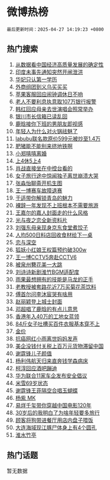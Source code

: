 # 微博热榜

`最后更新时间：2025-04-27 14:19:23 +0800`

## 热门搜索

1. [从数据看中国经济高质量发展的确定性](https://m.weibo.cn/search?containerid=100103type%3D1%26t%3D10%26q%3D%23%E4%BB%8E%E6%95%B0%E6%8D%AE%E7%9C%8B%E4%B8%AD%E5%9B%BD%E7%BB%8F%E6%B5%8E%E9%AB%98%E8%B4%A8%E9%87%8F%E5%8F%91%E5%B1%95%E7%9A%84%E7%A1%AE%E5%AE%9A%E6%80%A7%23&stream_entry_id=51&isnewpage=1&extparam=seat%3D1%26cate%3D10103%26q%3D%2523%25E4%25BB%258E%25E6%2595%25B0%25E6%258D%25AE%25E7%259C%258B%25E4%25B8%25AD%25E5%259B%25BD%25E7%25BB%258F%25E6%25B5%258E%25E9%25AB%2598%25E8%25B4%25A8%25E9%2587%258F%25E5%258F%2591%25E5%25B1%2595%25E7%259A%2584%25E7%25A1%25AE%25E5%25AE%259A%25E6%2580%25A7%2523%26dgr%3D0%26filter_type%3Drealtimehot%26pos%3D0%26c_type%3D51%26stream_entry_id%3D51%26display_time%3D1745734762%26pre_seqid%3D17457347623300286992717)
1. [印度未事先通知突然开闸泄洪](https://m.weibo.cn/search?containerid=100103type%3D1%26t%3D10%26q%3D%23%E5%8D%B0%E5%BA%A6%E6%9C%AA%E4%BA%8B%E5%85%88%E9%80%9A%E7%9F%A5%E7%AA%81%E7%84%B6%E5%BC%80%E9%97%B8%E6%B3%84%E6%B4%AA%23&stream_entry_id=31&isnewpage=1&extparam=seat%3D1%26flag%3D1%26band_rank%3D1%26filter_type%3Drealtimehot%26pos%3D0%26c_type%3D31%26cate%3D5001%26q%3D%2523%25E5%258D%25B0%25E5%25BA%25A6%25E6%259C%25AA%25E4%25BA%258B%25E5%2585%2588%25E9%2580%259A%25E7%259F%25A5%25E7%25AA%2581%25E7%2584%25B6%25E5%25BC%2580%25E9%2597%25B8%25E6%25B3%2584%25E6%25B4%25AA%2523%26dgr%3D0%26stream_entry_id%3D31%26realpos%3D1%26lcate%3D5001%26display_time%3D1745734762%26pre_seqid%3D17457347623300286992717)
1. [华妃只认第一学历](https://m.weibo.cn/search?containerid=100103type%3D1%26t%3D10%26q%3D%E5%8D%8E%E5%A6%83%E5%8F%AA%E8%AE%A4%E7%AC%AC%E4%B8%80%E5%AD%A6%E5%8E%86&stream_entry_id=31&isnewpage=1&extparam=seat%3D1%26flag%3D2%26band_rank%3D2%26filter_type%3Drealtimehot%26pos%3D1%26c_type%3D31%26cate%3D5001%26q%3D%25E5%258D%258E%25E5%25A6%2583%25E5%258F%25AA%25E8%25AE%25A4%25E7%25AC%25AC%25E4%25B8%2580%25E5%25AD%25A6%25E5%258E%2586%26dgr%3D0%26stream_entry_id%3D31%26realpos%3D2%26lcate%3D5001%26display_time%3D1745734762%26pre_seqid%3D17457347623300286992717)
1. [外商组团到义乌买买买](https://m.weibo.cn/search?containerid=100103type%3D1%26t%3D10%26q%3D%23%E5%A4%96%E5%95%86%E7%BB%84%E5%9B%A2%E5%88%B0%E4%B9%89%E4%B9%8C%E4%B9%B0%E4%B9%B0%E4%B9%B0%23&stream_entry_id=31&isnewpage=1&extparam=seat%3D1%26flag%3D0%26band_rank%3D3%26filter_type%3Drealtimehot%26pos%3D2%26c_type%3D31%26cate%3D5001%26q%3D%2523%25E5%25A4%2596%25E5%2595%2586%25E7%25BB%2584%25E5%259B%25A2%25E5%2588%25B0%25E4%25B9%2589%25E4%25B9%258C%25E4%25B9%25B0%25E4%25B9%25B0%25E4%25B9%25B0%2523%26dgr%3D0%26stream_entry_id%3D31%26realpos%3D3%26lcate%3D5001%26display_time%3D1745734762%26pre_seqid%3D17457347623300286992717)
1. [苹果客服回应闹钟调休日不响](https://m.weibo.cn/search?containerid=100103type%3D1%26t%3D10%26q%3D%23%E8%8B%B9%E6%9E%9C%E5%AE%A2%E6%9C%8D%E5%9B%9E%E5%BA%94%E9%97%B9%E9%92%9F%E8%B0%83%E4%BC%91%E6%97%A5%E4%B8%8D%E5%93%8D%23&stream_entry_id=31&isnewpage=1&extparam=seat%3D1%26flag%3D1%26band_rank%3D4%26filter_type%3Drealtimehot%26pos%3D3%26c_type%3D31%26cate%3D5001%26q%3D%2523%25E8%258B%25B9%25E6%259E%259C%25E5%25AE%25A2%25E6%259C%258D%25E5%259B%259E%25E5%25BA%2594%25E9%2597%25B9%25E9%2592%259F%25E8%25B0%2583%25E4%25BC%2591%25E6%2597%25A5%25E4%25B8%258D%25E5%2593%258D%2523%26dgr%3D0%26stream_entry_id%3D31%26realpos%3D4%26lcate%3D5001%26display_time%3D1745734762%26pre_seqid%3D17457347623300286992717)
1. [老人不要利息执意取107万银行报警](https://m.weibo.cn/search?containerid=100103type%3D1%26t%3D10%26q%3D%23%E8%80%81%E4%BA%BA%E4%B8%8D%E8%A6%81%E5%88%A9%E6%81%AF%E6%89%A7%E6%84%8F%E5%8F%96107%E4%B8%87%E9%93%B6%E8%A1%8C%E6%8A%A5%E8%AD%A6%23&stream_entry_id=31&isnewpage=1&extparam=seat%3D1%26flag%3D0%26band_rank%3D5%26filter_type%3Drealtimehot%26pos%3D4%26c_type%3D31%26cate%3D5001%26q%3D%2523%25E8%2580%2581%25E4%25BA%25BA%25E4%25B8%258D%25E8%25A6%2581%25E5%2588%25A9%25E6%2581%25AF%25E6%2589%25A7%25E6%2584%258F%25E5%258F%2596107%25E4%25B8%2587%25E9%2593%25B6%25E8%25A1%258C%25E6%258A%25A5%25E8%25AD%25A6%2523%26dgr%3D0%26stream_entry_id%3D31%26realpos%3D5%26lcate%3D5001%26display_time%3D1745734762%26pre_seqid%3D17457347623300286992717)
1. [韩红回应母亲去世演唱会照常举办](https://m.weibo.cn/search?containerid=100103type%3D1%26t%3D10%26q%3D%23%E9%9F%A9%E7%BA%A2%E5%9B%9E%E5%BA%94%E6%AF%8D%E4%BA%B2%E5%8E%BB%E4%B8%96%E6%BC%94%E5%94%B1%E4%BC%9A%E7%85%A7%E5%B8%B8%E4%B8%BE%E5%8A%9E%23&stream_entry_id=31&isnewpage=1&extparam=seat%3D1%26flag%3D2%26band_rank%3D6%26filter_type%3Drealtimehot%26pos%3D5%26c_type%3D31%26cate%3D5001%26q%3D%2523%25E9%259F%25A9%25E7%25BA%25A2%25E5%259B%259E%25E5%25BA%2594%25E6%25AF%258D%25E4%25BA%25B2%25E5%258E%25BB%25E4%25B8%2596%25E6%25BC%2594%25E5%2594%25B1%25E4%25BC%259A%25E7%2585%25A7%25E5%25B8%25B8%25E4%25B8%25BE%25E5%258A%259E%2523%26dgr%3D0%26stream_entry_id%3D31%26realpos%3D6%26lcate%3D5001%26display_time%3D1745734762%26pre_seqid%3D17457347623300286992717)
1. [银川市长信箱已读乱回](https://m.weibo.cn/search?containerid=100103type%3D1%26t%3D10%26q%3D%23%E9%93%B6%E5%B7%9D%E5%B8%82%E9%95%BF%E4%BF%A1%E7%AE%B1%E5%B7%B2%E8%AF%BB%E4%B9%B1%E5%9B%9E%23&stream_entry_id=31&isnewpage=1&extparam=seat%3D1%26flag%3D0%26band_rank%3D7%26filter_type%3Drealtimehot%26pos%3D6%26c_type%3D31%26cate%3D5001%26q%3D%2523%25E9%2593%25B6%25E5%25B7%259D%25E5%25B8%2582%25E9%2595%25BF%25E4%25BF%25A1%25E7%25AE%25B1%25E5%25B7%25B2%25E8%25AF%25BB%25E4%25B9%25B1%25E5%259B%259E%2523%26dgr%3D0%26stream_entry_id%3D31%26realpos%3D7%26lcate%3D5001%26display_time%3D1745734762%26pre_seqid%3D17457347623300286992717)
1. [鹿晗接你下班的男朋友即视感](https://m.weibo.cn/search?containerid=100103type%3D1%26t%3D10%26q%3D%23%E9%B9%BF%E6%99%97%E6%8E%A5%E4%BD%A0%E4%B8%8B%E7%8F%AD%E7%9A%84%E7%94%B7%E6%9C%8B%E5%8F%8B%E5%8D%B3%E8%A7%86%E6%84%9F%23&stream_entry_id=31&isnewpage=1&extparam=seat%3D1%26flag%3D2%26band_rank%3D8%26filter_type%3Drealtimehot%26pos%3D7%26c_type%3D31%26cate%3D5001%26q%3D%2523%25E9%25B9%25BF%25E6%2599%2597%25E6%258E%25A5%25E4%25BD%25A0%25E4%25B8%258B%25E7%258F%25AD%25E7%259A%2584%25E7%2594%25B7%25E6%259C%258B%25E5%258F%258B%25E5%258D%25B3%25E8%25A7%2586%25E6%2584%259F%2523%26dgr%3D0%26stream_entry_id%3D31%26realpos%3D8%26lcate%3D5001%26display_time%3D1745734762%26pre_seqid%3D17457347623300286992717)
1. [年轻人为什么对火锅祛魅了](https://m.weibo.cn/search?containerid=100103type%3D1%26t%3D10%26q%3D%23%E5%B9%B4%E8%BD%BB%E4%BA%BA%E4%B8%BA%E4%BB%80%E4%B9%88%E5%AF%B9%E7%81%AB%E9%94%85%E7%A5%9B%E9%AD%85%E4%BA%86%23&stream_entry_id=31&isnewpage=1&extparam=seat%3D1%26flag%3D1%26band_rank%3D9%26filter_type%3Drealtimehot%26pos%3D8%26c_type%3D31%26cate%3D5001%26q%3D%2523%25E5%25B9%25B4%25E8%25BD%25BB%25E4%25BA%25BA%25E4%25B8%25BA%25E4%25BB%2580%25E4%25B9%2588%25E5%25AF%25B9%25E7%2581%25AB%25E9%2594%2585%25E7%25A5%259B%25E9%25AD%2585%25E4%25BA%2586%2523%26dgr%3D0%26stream_entry_id%3D31%26realpos%3D9%26lcate%3D5001%26display_time%3D1745734762%26pre_seqid%3D17457347623300286992717)
1. [labubu联名款原价599元被炒至1.4万](https://m.weibo.cn/search?containerid=100103type%3D1%26t%3D10%26q%3D%23labubu%E8%81%94%E5%90%8D%E6%AC%BE%E5%8E%9F%E4%BB%B7599%E5%85%83%E8%A2%AB%E7%82%92%E8%87%B31.4%E4%B8%87%23&stream_entry_id=31&isnewpage=1&extparam=seat%3D1%26flag%3D1%26band_rank%3D10%26filter_type%3Drealtimehot%26pos%3D9%26c_type%3D31%26cate%3D5001%26q%3D%2523labubu%25E8%2581%2594%25E5%2590%258D%25E6%25AC%25BE%25E5%258E%259F%25E4%25BB%25B7599%25E5%2585%2583%25E8%25A2%25AB%25E7%2582%2592%25E8%2587%25B31.4%25E4%25B8%2587%2523%26dgr%3D0%26stream_entry_id%3D31%26realpos%3D10%26lcate%3D5001%26display_time%3D1745734762%26pre_seqid%3D17457347623300286992717)
1. [肥猪能不能别来挤地铁啊](https://m.weibo.cn/search?containerid=100103type%3D1%26t%3D10%26q%3D%E8%82%A5%E7%8C%AA%E8%83%BD%E4%B8%8D%E8%83%BD%E5%88%AB%E6%9D%A5%E6%8C%A4%E5%9C%B0%E9%93%81%E5%95%8A&stream_entry_id=31&isnewpage=1&extparam=seat%3D1%26flag%3D2%26band_rank%3D11%26filter_type%3Drealtimehot%26pos%3D10%26c_type%3D31%26cate%3D5001%26q%3D%25E8%2582%25A5%25E7%258C%25AA%25E8%2583%25BD%25E4%25B8%258D%25E8%2583%25BD%25E5%2588%25AB%25E6%259D%25A5%25E6%258C%25A4%25E5%259C%25B0%25E9%2593%2581%25E5%2595%258A%26dgr%3D0%26stream_entry_id%3D31%26realpos%3D11%26lcate%3D5001%26display_time%3D1745734762%26pre_seqid%3D17457347623300286992717)
1. [小郑嘻嘻离婚](https://m.weibo.cn/search?containerid=100103type%3D1%26t%3D10%26q%3D%23%E5%B0%8F%E9%83%91%E5%98%BB%E5%98%BB%E7%A6%BB%E5%A9%9A%23&stream_entry_id=31&isnewpage=1&extparam=seat%3D1%26flag%3D2%26band_rank%3D12%26filter_type%3Drealtimehot%26pos%3D11%26c_type%3D31%26cate%3D5001%26q%3D%2523%25E5%25B0%258F%25E9%2583%2591%25E5%2598%25BB%25E5%2598%25BB%25E7%25A6%25BB%25E5%25A9%259A%2523%26dgr%3D0%26stream_entry_id%3D31%26realpos%3D12%26lcate%3D5001%26display_time%3D1745734762%26pre_seqid%3D17457347623300286992717)
1. [上4休5上4](https://m.weibo.cn/search?containerid=100103type%3D1%26t%3D10%26q%3D%23%E4%B8%8A4%E4%BC%915%E4%B8%8A4%23&stream_entry_id=31&isnewpage=1&extparam=seat%3D1%26flag%3D2%26band_rank%3D13%26filter_type%3Drealtimehot%26pos%3D12%26c_type%3D31%26cate%3D5001%26q%3D%2523%25E4%25B8%258A4%25E4%25BC%25915%25E4%25B8%258A4%2523%26dgr%3D0%26stream_entry_id%3D31%26realpos%3D13%26lcate%3D5001%26display_time%3D1745734762%26pre_seqid%3D17457347623300286992717)
1. [肖战直接坐在中控台看的](https://m.weibo.cn/search?containerid=100103type%3D1%26t%3D10%26q%3D%23%E8%82%96%E6%88%98%E7%9B%B4%E6%8E%A5%E5%9D%90%E5%9C%A8%E4%B8%AD%E6%8E%A7%E5%8F%B0%E7%9C%8B%E7%9A%84%23&stream_entry_id=31&isnewpage=1&extparam=seat%3D1%26flag%3D0%26band_rank%3D14%26filter_type%3Drealtimehot%26pos%3D13%26c_type%3D31%26cate%3D5001%26q%3D%2523%25E8%2582%2596%25E6%2588%2598%25E7%259B%25B4%25E6%258E%25A5%25E5%259D%2590%25E5%259C%25A8%25E4%25B8%25AD%25E6%258E%25A7%25E5%258F%25B0%25E7%259C%258B%25E7%259A%2584%2523%26dgr%3D0%26stream_entry_id%3D31%26realpos%3D14%26lcate%3D5001%26display_time%3D1745734762%26pre_seqid%3D17457347623300286992717)
1. [女子旅行途中惊闻独子离世崩溃大哭](https://m.weibo.cn/search?containerid=100103type%3D1%26t%3D10%26q%3D%23%E5%A5%B3%E5%AD%90%E6%97%85%E8%A1%8C%E9%80%94%E4%B8%AD%E6%83%8A%E9%97%BB%E7%8B%AC%E5%AD%90%E7%A6%BB%E4%B8%96%E5%B4%A9%E6%BA%83%E5%A4%A7%E5%93%AD%23&stream_entry_id=31&isnewpage=1&extparam=seat%3D1%26flag%3D0%26band_rank%3D15%26filter_type%3Drealtimehot%26pos%3D14%26c_type%3D31%26cate%3D5001%26q%3D%2523%25E5%25A5%25B3%25E5%25AD%2590%25E6%2597%2585%25E8%25A1%258C%25E9%2580%2594%25E4%25B8%25AD%25E6%2583%258A%25E9%2597%25BB%25E7%258B%25AC%25E5%25AD%2590%25E7%25A6%25BB%25E4%25B8%2596%25E5%25B4%25A9%25E6%25BA%2583%25E5%25A4%25A7%25E5%2593%25AD%2523%26dgr%3D0%26stream_entry_id%3D31%26realpos%3D15%26lcate%3D5001%26display_time%3D1745734762%26pre_seqid%3D17457347623300286992717)
1. [张淼怡聊斋开机生图](https://m.weibo.cn/search?containerid=100103type%3D1%26t%3D10%26q%3D%23%E5%BC%A0%E6%B7%BC%E6%80%A1%E8%81%8A%E6%96%8B%E5%BC%80%E6%9C%BA%E7%94%9F%E5%9B%BE%23&stream_entry_id=31&isnewpage=1&extparam=seat%3D1%26flag%3D1%26band_rank%3D16%26filter_type%3Drealtimehot%26pos%3D15%26c_type%3D31%26cate%3D5001%26q%3D%2523%25E5%25BC%25A0%25E6%25B7%25BC%25E6%2580%25A1%25E8%2581%258A%25E6%2596%258B%25E5%25BC%2580%25E6%259C%25BA%25E7%2594%259F%25E5%259B%25BE%2523%26dgr%3D0%26stream_entry_id%3D31%26realpos%3D16%26lcate%3D5001%26display_time%3D1745734762%26pre_seqid%3D17457347623300286992717)
1. [王一博赛车故障退赛](https://m.weibo.cn/search?containerid=100103type%3D1%26t%3D10%26q%3D%23%E7%8E%8B%E4%B8%80%E5%8D%9A%E8%B5%9B%E8%BD%A6%E6%95%85%E9%9A%9C%E9%80%80%E8%B5%9B%23&stream_entry_id=31&isnewpage=1&extparam=seat%3D1%26flag%3D0%26band_rank%3D17%26filter_type%3Drealtimehot%26pos%3D16%26c_type%3D31%26cate%3D5001%26q%3D%2523%25E7%258E%258B%25E4%25B8%2580%25E5%258D%259A%25E8%25B5%259B%25E8%25BD%25A6%25E6%2595%2585%25E9%259A%259C%25E9%2580%2580%25E8%25B5%259B%2523%26dgr%3D0%26stream_entry_id%3D31%26realpos%3D17%26lcate%3D5001%26display_time%3D1745734762%26pre_seqid%3D17457347623300286992717)
1. [于适带你解锁青岛的魅力](https://m.weibo.cn/search?containerid=100103type%3D1%26t%3D10%26q%3D%23%E4%BA%8E%E9%80%82%E5%B8%A6%E4%BD%A0%E8%A7%A3%E9%94%81%E9%9D%92%E5%B2%9B%E7%9A%84%E9%AD%85%E5%8A%9B%23&stream_entry_id=31&isnewpage=1&extparam=seat%3D1%26flag%3D1%26band_rank%3D18%26filter_type%3Drealtimehot%26pos%3D17%26c_type%3D31%26cate%3D5001%26q%3D%2523%25E4%25BA%258E%25E9%2580%2582%25E5%25B8%25A6%25E4%25BD%25A0%25E8%25A7%25A3%25E9%2594%2581%25E9%259D%2592%25E5%25B2%259B%25E7%259A%2584%25E9%25AD%2585%25E5%258A%259B%2523%26dgr%3D0%26stream_entry_id%3D31%26realpos%3D18%26lcate%3D5001%26display_time%3D1745734762%26pre_seqid%3D17457347623300286992717)
1. [裸辞一年发现不上班根本不需要旅游](https://m.weibo.cn/search?containerid=100103type%3D1%26t%3D10%26q%3D%23%E8%A3%B8%E8%BE%9E%E4%B8%80%E5%B9%B4%E5%8F%91%E7%8E%B0%E4%B8%8D%E4%B8%8A%E7%8F%AD%E6%A0%B9%E6%9C%AC%E4%B8%8D%E9%9C%80%E8%A6%81%E6%97%85%E6%B8%B8%23&stream_entry_id=31&isnewpage=1&extparam=seat%3D1%26flag%3D2%26band_rank%3D19%26filter_type%3Drealtimehot%26pos%3D18%26c_type%3D31%26cate%3D5001%26q%3D%2523%25E8%25A3%25B8%25E8%25BE%259E%25E4%25B8%2580%25E5%25B9%25B4%25E5%258F%2591%25E7%258E%25B0%25E4%25B8%258D%25E4%25B8%258A%25E7%258F%25AD%25E6%25A0%25B9%25E6%259C%25AC%25E4%25B8%258D%25E9%259C%2580%25E8%25A6%2581%25E6%2597%2585%25E6%25B8%25B8%2523%26dgr%3D0%26stream_entry_id%3D31%26realpos%3D19%26lcate%3D5001%26display_time%3D1745734762%26pre_seqid%3D17457347623300286992717)
1. [王嘉尔的嘉人封面走的什么风格](https://m.weibo.cn/search?containerid=100103type%3D1%26t%3D10%26q%3D%E7%8E%8B%E5%98%89%E5%B0%94%E7%9A%84%E5%98%89%E4%BA%BA%E5%B0%81%E9%9D%A2%E8%B5%B0%E7%9A%84%E4%BB%80%E4%B9%88%E9%A3%8E%E6%A0%BC&stream_entry_id=31&isnewpage=1&extparam=seat%3D1%26flag%3D1%26band_rank%3D20%26filter_type%3Drealtimehot%26pos%3D19%26c_type%3D31%26cate%3D5001%26q%3D%25E7%258E%258B%25E5%2598%2589%25E5%25B0%2594%25E7%259A%2584%25E5%2598%2589%25E4%25BA%25BA%25E5%25B0%2581%25E9%259D%25A2%25E8%25B5%25B0%25E7%259A%2584%25E4%25BB%2580%25E4%25B9%2588%25E9%25A3%258E%25E6%25A0%25BC%26dgr%3D0%26stream_entry_id%3D31%26lcate%3D5001%26realpos%3D20%26is_ai_ask%3D1%26display_time%3D1745734762%26pre_seqid%3D17457347623300286992717)
1. [光与夜之恋全新资料片](https://m.weibo.cn/search?containerid=100103type%3D1%26t%3D10%26q%3D%23%E5%85%89%E4%B8%8E%E5%A4%9C%E4%B9%8B%E6%81%8B%E5%85%A8%E6%96%B0%E8%B5%84%E6%96%99%E7%89%87%23&stream_entry_id=31&isnewpage=1&extparam=seat%3D1%26flag%3D1%26band_rank%3D21%26filter_type%3Drealtimehot%26pos%3D20%26c_type%3D31%26cate%3D5001%26q%3D%2523%25E5%2585%2589%25E4%25B8%258E%25E5%25A4%259C%25E4%25B9%258B%25E6%2581%258B%25E5%2585%25A8%25E6%2596%25B0%25E8%25B5%2584%25E6%2596%2599%25E7%2589%2587%2523%26dgr%3D0%26stream_entry_id%3D31%26realpos%3D21%26lcate%3D5001%26display_time%3D1745734762%26pre_seqid%3D17457347623300286992717)
1. [刘强东母亲现身京东食堂煮饺子](https://m.weibo.cn/search?containerid=100103type%3D1%26t%3D10%26q%3D%23%E5%88%98%E5%BC%BA%E4%B8%9C%E6%AF%8D%E4%BA%B2%E7%8E%B0%E8%BA%AB%E4%BA%AC%E4%B8%9C%E9%A3%9F%E5%A0%82%E7%85%AE%E9%A5%BA%E5%AD%90%23&stream_entry_id=31&isnewpage=1&extparam=seat%3D1%26flag%3D1%26band_rank%3D22%26filter_type%3Drealtimehot%26pos%3D21%26c_type%3D31%26cate%3D5001%26q%3D%2523%25E5%2588%2598%25E5%25BC%25BA%25E4%25B8%259C%25E6%25AF%258D%25E4%25BA%25B2%25E7%258E%25B0%25E8%25BA%25AB%25E4%25BA%25AC%25E4%25B8%259C%25E9%25A3%259F%25E5%25A0%2582%25E7%2585%25AE%25E9%25A5%25BA%25E5%25AD%2590%2523%26dgr%3D0%26stream_entry_id%3D31%26realpos%3D22%26lcate%3D5001%26display_time%3D1745734762%26pre_seqid%3D17457347623300286992717)
1. [人均500日料店回收食材给下一桌](https://m.weibo.cn/search?containerid=100103type%3D1%26t%3D10%26q%3D%23%E4%BA%BA%E5%9D%87500%E6%97%A5%E6%96%99%E5%BA%97%E5%9B%9E%E6%94%B6%E9%A3%9F%E6%9D%90%E7%BB%99%E4%B8%8B%E4%B8%80%E6%A1%8C%23&stream_entry_id=31&isnewpage=1&extparam=seat%3D1%26flag%3D0%26band_rank%3D23%26filter_type%3Drealtimehot%26pos%3D22%26c_type%3D31%26cate%3D5001%26q%3D%2523%25E4%25BA%25BA%25E5%259D%2587500%25E6%2597%25A5%25E6%2596%2599%25E5%25BA%2597%25E5%259B%259E%25E6%2594%25B6%25E9%25A3%259F%25E6%259D%2590%25E7%25BB%2599%25E4%25B8%258B%25E4%25B8%2580%25E6%25A1%258C%2523%26dgr%3D0%26stream_entry_id%3D31%26realpos%3D23%26lcate%3D5001%26display_time%3D1745734762%26pre_seqid%3D17457347623300286992717)
1. [恋与深空](https://m.weibo.cn/search?containerid=100103type%3D1%26t%3D10%26q%3D%23%E6%81%8B%E4%B8%8E%E6%B7%B1%E7%A9%BA%23&stream_entry_id=31&isnewpage=1&extparam=seat%3D1%26flag%3D0%26band_rank%3D24%26filter_type%3Drealtimehot%26pos%3D23%26c_type%3D31%26cate%3D5001%26q%3D%2523%25E6%2581%258B%25E4%25B8%258E%25E6%25B7%25B1%25E7%25A9%25BA%2523%26dgr%3D0%26stream_entry_id%3D31%26realpos%3D24%26lcate%3D5001%26display_time%3D1745734762%26pre_seqid%3D17457347623300286992717)
1. [狐妖小红娘王权篇预约破300w](https://m.weibo.cn/search?containerid=100103type%3D1%26t%3D10%26q%3D%23%E7%8B%90%E5%A6%96%E5%B0%8F%E7%BA%A2%E5%A8%98%E7%8E%8B%E6%9D%83%E7%AF%87%E9%A2%84%E7%BA%A6%E7%A0%B4300w%23&stream_entry_id=31&isnewpage=1&extparam=seat%3D1%26flag%3D1%26band_rank%3D25%26filter_type%3Drealtimehot%26pos%3D24%26c_type%3D31%26cate%3D5001%26q%3D%2523%25E7%258B%2590%25E5%25A6%2596%25E5%25B0%258F%25E7%25BA%25A2%25E5%25A8%2598%25E7%258E%258B%25E6%259D%2583%25E7%25AF%2587%25E9%25A2%2584%25E7%25BA%25A6%25E7%25A0%25B4300w%2523%26dgr%3D0%26stream_entry_id%3D31%26realpos%3D25%26lcate%3D5001%26display_time%3D1745734762%26pre_seqid%3D17457347623300286992717)
1. [王一博CCTV5奔赴CCTV6](https://m.weibo.cn/search?containerid=100103type%3D1%26t%3D10%26q%3D%23%E7%8E%8B%E4%B8%80%E5%8D%9ACCTV5%E5%A5%94%E8%B5%B4CCTV6%23&stream_entry_id=31&isnewpage=1&extparam=seat%3D1%26flag%3D1%26band_rank%3D26%26filter_type%3Drealtimehot%26pos%3D25%26c_type%3D31%26cate%3D5001%26q%3D%2523%25E7%258E%258B%25E4%25B8%2580%25E5%258D%259ACCTV5%25E5%25A5%2594%25E8%25B5%25B4CCTV6%2523%26dgr%3D0%26stream_entry_id%3D31%26realpos%3D26%26lcate%3D5001%26display_time%3D1745734762%26pre_seqid%3D17457347623300286992717)
1. [被泉州簪花美一大跳](https://m.weibo.cn/search?containerid=100103type%3D1%26t%3D10%26q%3D%23%E8%A2%AB%E6%B3%89%E5%B7%9E%E7%B0%AA%E8%8A%B1%E7%BE%8E%E4%B8%80%E5%A4%A7%E8%B7%B3%23&stream_entry_id=31&isnewpage=1&extparam=seat%3D1%26flag%3D0%26band_rank%3D27%26filter_type%3Drealtimehot%26pos%3D26%26c_type%3D31%26cate%3D5001%26q%3D%2523%25E8%25A2%25AB%25E6%25B3%2589%25E5%25B7%259E%25E7%25B0%25AA%25E8%258A%25B1%25E7%25BE%258E%25E4%25B8%2580%25E5%25A4%25A7%25E8%25B7%25B3%2523%26dgr%3D0%26stream_entry_id%3D31%26realpos%3D27%26lcate%3D5001%26display_time%3D1745734762%26pre_seqid%3D17457347623300286992717)
1. [刘诗诗新剧淮竹BGM适配度](https://m.weibo.cn/search?containerid=100103type%3D1%26t%3D10%26q%3D%E5%88%98%E8%AF%97%E8%AF%97%E6%96%B0%E5%89%A7%E6%B7%AE%E7%AB%B9BGM%E9%80%82%E9%85%8D%E5%BA%A6&stream_entry_id=31&isnewpage=1&extparam=seat%3D1%26flag%3D1%26band_rank%3D28%26filter_type%3Drealtimehot%26pos%3D27%26c_type%3D31%26cate%3D5001%26q%3D%25E5%2588%2598%25E8%25AF%2597%25E8%25AF%2597%25E6%2596%25B0%25E5%2589%25A7%25E6%25B7%25AE%25E7%25AB%25B9BGM%25E9%2580%2582%25E9%2585%258D%25E5%25BA%25A6%26dgr%3D0%26stream_entry_id%3D31%26realpos%3D28%26lcate%3D5001%26display_time%3D1745734762%26pre_seqid%3D17457347623300286992717)
1. [雨果最想拥有的技能是马龙的正手](https://m.weibo.cn/search?containerid=100103type%3D1%26t%3D10%26q%3D%23%E9%9B%A8%E6%9E%9C%E6%9C%80%E6%83%B3%E6%8B%A5%E6%9C%89%E7%9A%84%E6%8A%80%E8%83%BD%E6%98%AF%E9%A9%AC%E9%BE%99%E7%9A%84%E6%AD%A3%E6%89%8B%23&stream_entry_id=31&isnewpage=1&extparam=seat%3D1%26flag%3D1%26band_rank%3D29%26filter_type%3Drealtimehot%26pos%3D28%26c_type%3D31%26cate%3D5001%26q%3D%2523%25E9%259B%25A8%25E6%259E%259C%25E6%259C%2580%25E6%2583%25B3%25E6%258B%25A5%25E6%259C%2589%25E7%259A%2584%25E6%258A%2580%25E8%2583%25BD%25E6%2598%25AF%25E9%25A9%25AC%25E9%25BE%2599%25E7%259A%2584%25E6%25AD%25A3%25E6%2589%258B%2523%26dgr%3D0%26stream_entry_id%3D31%26realpos%3D29%26lcate%3D5001%26display_time%3D1745734762%26pre_seqid%3D17457347623300286992717)
1. [老教授被套路花近7万买菊花茶饮料](https://m.weibo.cn/search?containerid=100103type%3D1%26t%3D10%26q%3D%23%E8%80%81%E6%95%99%E6%8E%88%E8%A2%AB%E5%A5%97%E8%B7%AF%E8%8A%B1%E8%BF%917%E4%B8%87%E4%B9%B0%E8%8F%8A%E8%8A%B1%E8%8C%B6%E9%A5%AE%E6%96%99%23&stream_entry_id=31&isnewpage=1&extparam=seat%3D1%26flag%3D1%26band_rank%3D30%26filter_type%3Drealtimehot%26pos%3D29%26c_type%3D31%26cate%3D5001%26q%3D%2523%25E8%2580%2581%25E6%2595%2599%25E6%258E%2588%25E8%25A2%25AB%25E5%25A5%2597%25E8%25B7%25AF%25E8%258A%25B1%25E8%25BF%25917%25E4%25B8%2587%25E4%25B9%25B0%25E8%258F%258A%25E8%258A%25B1%25E8%258C%25B6%25E9%25A5%25AE%25E6%2596%2599%2523%26dgr%3D0%26stream_entry_id%3D31%26realpos%3D30%26lcate%3D5001%26display_time%3D1745734762%26pre_seqid%3D17457347623300286992717)
1. [傅首尔问李沐宸哭有啥用](https://m.weibo.cn/search?containerid=100103type%3D1%26t%3D10%26q%3D%E5%82%85%E9%A6%96%E5%B0%94%E9%97%AE%E6%9D%8E%E6%B2%90%E5%AE%B8%E5%93%AD%E6%9C%89%E5%95%A5%E7%94%A8&stream_entry_id=31&isnewpage=1&extparam=seat%3D1%26flag%3D0%26band_rank%3D31%26filter_type%3Drealtimehot%26pos%3D30%26c_type%3D31%26cate%3D5001%26q%3D%25E5%2582%2585%25E9%25A6%2596%25E5%25B0%2594%25E9%2597%25AE%25E6%259D%258E%25E6%25B2%2590%25E5%25AE%25B8%25E5%2593%25AD%25E6%259C%2589%25E5%2595%25A5%25E7%2594%25A8%26dgr%3D0%26stream_entry_id%3D31%26realpos%3D31%26lcate%3D5001%26display_time%3D1745734762%26pre_seqid%3D17457347623300286992717)
1. [赵丽颖登上城士封面](https://m.weibo.cn/search?containerid=100103type%3D1%26t%3D10%26q%3D%23%E8%B5%B5%E4%B8%BD%E9%A2%96%E7%99%BB%E4%B8%8A%E5%9F%8E%E5%A3%AB%E5%B0%81%E9%9D%A2%23&stream_entry_id=31&isnewpage=1&extparam=seat%3D1%26flag%3D0%26band_rank%3D32%26filter_type%3Drealtimehot%26pos%3D31%26c_type%3D31%26cate%3D5001%26q%3D%2523%25E8%25B5%25B5%25E4%25B8%25BD%25E9%25A2%2596%25E7%2599%25BB%25E4%25B8%258A%25E5%259F%258E%25E5%25A3%25AB%25E5%25B0%2581%25E9%259D%25A2%2523%26dgr%3D0%26stream_entry_id%3D31%26realpos%3D32%26lcate%3D5001%26display_time%3D1745734762%26pre_seqid%3D17457347623300286992717)
1. [邓超唱了鹿晗的有点儿意思](https://m.weibo.cn/search?containerid=100103type%3D1%26t%3D10%26q%3D%23%E9%82%93%E8%B6%85%E5%94%B1%E4%BA%86%E9%B9%BF%E6%99%97%E7%9A%84%E6%9C%89%E7%82%B9%E5%84%BF%E6%84%8F%E6%80%9D%23&stream_entry_id=31&isnewpage=1&extparam=seat%3D1%26flag%3D1%26band_rank%3D33%26filter_type%3Drealtimehot%26pos%3D32%26c_type%3D31%26cate%3D5001%26q%3D%2523%25E9%2582%2593%25E8%25B6%2585%25E5%2594%25B1%25E4%25BA%2586%25E9%25B9%25BF%25E6%2599%2597%25E7%259A%2584%25E6%259C%2589%25E7%2582%25B9%25E5%2584%25BF%25E6%2584%258F%25E6%2580%259D%2523%26dgr%3D0%26stream_entry_id%3D31%26realpos%3D33%26lcate%3D5001%26display_time%3D1745734762%26pre_seqid%3D17457347623300286992717)
1. [香港年入40万的工地女蓝领](https://m.weibo.cn/search?containerid=100103type%3D1%26t%3D10%26q%3D%E9%A6%99%E6%B8%AF%E5%B9%B4%E5%85%A540%E4%B8%87%E7%9A%84%E5%B7%A5%E5%9C%B0%E5%A5%B3%E8%93%9D%E9%A2%86&stream_entry_id=31&isnewpage=1&extparam=seat%3D1%26flag%3D1%26band_rank%3D34%26filter_type%3Drealtimehot%26pos%3D33%26c_type%3D31%26cate%3D5001%26q%3D%25E9%25A6%2599%25E6%25B8%25AF%25E5%25B9%25B4%25E5%2585%25A540%25E4%25B8%2587%25E7%259A%2584%25E5%25B7%25A5%25E5%259C%25B0%25E5%25A5%25B3%25E8%2593%259D%25E9%25A2%2586%26dgr%3D0%26stream_entry_id%3D31%26realpos%3D34%26lcate%3D5001%26display_time%3D1745734762%26pre_seqid%3D17457347623300286992717)
1. [84斤女子吐槽买百件衣服基本穿不上](https://m.weibo.cn/search?containerid=100103type%3D1%26t%3D10%26q%3D%2384%E6%96%A4%E5%A5%B3%E5%AD%90%E5%90%90%E6%A7%BD%E4%B9%B0%E7%99%BE%E4%BB%B6%E8%A1%A3%E6%9C%8D%E5%9F%BA%E6%9C%AC%E7%A9%BF%E4%B8%8D%E4%B8%8A%23&stream_entry_id=31&isnewpage=1&extparam=seat%3D1%26flag%3D0%26band_rank%3D35%26filter_type%3Drealtimehot%26pos%3D34%26c_type%3D31%26cate%3D5001%26q%3D%252384%25E6%2596%25A4%25E5%25A5%25B3%25E5%25AD%2590%25E5%2590%2590%25E6%25A7%25BD%25E4%25B9%25B0%25E7%2599%25BE%25E4%25BB%25B6%25E8%25A1%25A3%25E6%259C%258D%25E5%259F%25BA%25E6%259C%25AC%25E7%25A9%25BF%25E4%25B8%258D%25E4%25B8%258A%2523%26dgr%3D0%26stream_entry_id%3D31%26realpos%3D35%26lcate%3D5001%26display_time%3D1745734762%26pre_seqid%3D17457347623300286992717)
1. [金价](https://m.weibo.cn/search?containerid=100103type%3D1%26t%3D10%26q%3D%E9%87%91%E4%BB%B7&stream_entry_id=31&isnewpage=1&extparam=seat%3D1%26flag%3D1%26band_rank%3D36%26filter_type%3Drealtimehot%26pos%3D35%26c_type%3D31%26cate%3D5001%26q%3D%25E9%2587%2591%25E4%25BB%25B7%26dgr%3D0%26stream_entry_id%3D31%26realpos%3D36%26lcate%3D5001%26display_time%3D1745734762%26pre_seqid%3D17457347623300286992717)
1. [抗癌网红小雨离世妈妈发声](https://m.weibo.cn/search?containerid=100103type%3D1%26t%3D10%26q%3D%23%E6%8A%97%E7%99%8C%E7%BD%91%E7%BA%A2%E5%B0%8F%E9%9B%A8%E7%A6%BB%E4%B8%96%E5%A6%88%E5%A6%88%E5%8F%91%E5%A3%B0%23&stream_entry_id=31&isnewpage=1&extparam=seat%3D1%26flag%3D1%26band_rank%3D37%26filter_type%3Drealtimehot%26pos%3D36%26c_type%3D31%26cate%3D5001%26q%3D%2523%25E6%258A%2597%25E7%2599%258C%25E7%25BD%2591%25E7%25BA%25A2%25E5%25B0%258F%25E9%259B%25A8%25E7%25A6%25BB%25E4%25B8%2596%25E5%25A6%2588%25E5%25A6%2588%25E5%258F%2591%25E5%25A3%25B0%2523%26dgr%3D0%26stream_entry_id%3D31%26realpos%3D37%26lcate%3D5001%26display_time%3D1745734762%26pre_seqid%3D17457347623300286992717)
1. [美企没钱付关税上百万元货物滞留中国](https://m.weibo.cn/search?containerid=100103type%3D1%26t%3D10%26q%3D%23%E7%BE%8E%E4%BC%81%E6%B2%A1%E9%92%B1%E4%BB%98%E5%85%B3%E7%A8%8E%E4%B8%8A%E7%99%BE%E4%B8%87%E5%85%83%E8%B4%A7%E7%89%A9%E6%BB%9E%E7%95%99%E4%B8%AD%E5%9B%BD%23&stream_entry_id=31&isnewpage=1&extparam=seat%3D1%26flag%3D1%26band_rank%3D38%26filter_type%3Drealtimehot%26pos%3D37%26c_type%3D31%26cate%3D5001%26q%3D%2523%25E7%25BE%258E%25E4%25BC%2581%25E6%25B2%25A1%25E9%2592%25B1%25E4%25BB%2598%25E5%2585%25B3%25E7%25A8%258E%25E4%25B8%258A%25E7%2599%25BE%25E4%25B8%2587%25E5%2585%2583%25E8%25B4%25A7%25E7%2589%25A9%25E6%25BB%259E%25E7%2595%2599%25E4%25B8%25AD%25E5%259B%25BD%2523%26dgr%3D0%26stream_entry_id%3D31%26realpos%3D38%26lcate%3D5001%26display_time%3D1745734762%26pre_seqid%3D17457347623300286992717)
1. [谢霆锋儿子颜值](https://m.weibo.cn/search?containerid=100103type%3D1%26t%3D10%26q%3D%23%E8%B0%A2%E9%9C%86%E9%94%8B%E5%84%BF%E5%AD%90%E9%A2%9C%E5%80%BC%23&stream_entry_id=31&isnewpage=1&extparam=seat%3D1%26flag%3D0%26band_rank%3D39%26filter_type%3Drealtimehot%26pos%3D38%26c_type%3D31%26cate%3D5001%26q%3D%2523%25E8%25B0%25A2%25E9%259C%2586%25E9%2594%258B%25E5%2584%25BF%25E5%25AD%2590%25E9%25A2%259C%25E5%2580%25BC%2523%26dgr%3D0%26stream_entry_id%3D31%26realpos%3D39%26lcate%3D5001%26display_time%3D1745734762%26pre_seqid%3D17457347623300286992717)
1. [杨利伟航天归来直奔钱学森病床](https://m.weibo.cn/search?containerid=100103type%3D1%26t%3D10%26q%3D%E6%9D%A8%E5%88%A9%E4%BC%9F%E8%88%AA%E5%A4%A9%E5%BD%92%E6%9D%A5%E7%9B%B4%E5%A5%94%E9%92%B1%E5%AD%A6%E6%A3%AE%E7%97%85%E5%BA%8A&stream_entry_id=31&isnewpage=1&extparam=seat%3D1%26flag%3D1%26band_rank%3D40%26filter_type%3Drealtimehot%26pos%3D39%26c_type%3D31%26cate%3D5001%26q%3D%25E6%259D%25A8%25E5%2588%25A9%25E4%25BC%259F%25E8%2588%25AA%25E5%25A4%25A9%25E5%25BD%2592%25E6%259D%25A5%25E7%259B%25B4%25E5%25A5%2594%25E9%2592%25B1%25E5%25AD%25A6%25E6%25A3%25AE%25E7%2597%2585%25E5%25BA%258A%26dgr%3D0%26stream_entry_id%3D31%26realpos%3D40%26lcate%3D5001%26display_time%3D1745734762%26pre_seqid%3D17457347623300286992717)
1. [柯淳回应酒吧蹦迪](https://m.weibo.cn/search?containerid=100103type%3D1%26t%3D10%26q%3D%23%E6%9F%AF%E6%B7%B3%E5%9B%9E%E5%BA%94%E9%85%92%E5%90%A7%E8%B9%A6%E8%BF%AA%23&stream_entry_id=31&isnewpage=1&extparam=seat%3D1%26flag%3D0%26band_rank%3D41%26filter_type%3Drealtimehot%26pos%3D40%26c_type%3D31%26cate%3D5001%26q%3D%2523%25E6%259F%25AF%25E6%25B7%25B3%25E5%259B%259E%25E5%25BA%2594%25E9%2585%2592%25E5%2590%25A7%25E8%25B9%25A6%25E8%25BF%25AA%2523%26dgr%3D0%26stream_entry_id%3D31%26realpos%3D41%26lcate%3D5001%26display_time%3D1745734762%26pre_seqid%3D17457347623300286992717)
1. [华为联合11家车企发布安全倡议](https://m.weibo.cn/search?containerid=100103type%3D1%26t%3D10%26q%3D%23%E5%8D%8E%E4%B8%BA%E8%81%94%E5%90%8811%E5%AE%B6%E8%BD%A6%E4%BC%81%E5%8F%91%E5%B8%83%E5%AE%89%E5%85%A8%E5%80%A1%E8%AE%AE%23&stream_entry_id=31&isnewpage=1&extparam=seat%3D1%26flag%3D1%26band_rank%3D42%26filter_type%3Drealtimehot%26pos%3D41%26c_type%3D31%26cate%3D5001%26q%3D%2523%25E5%258D%258E%25E4%25B8%25BA%25E8%2581%2594%25E5%2590%258811%25E5%25AE%25B6%25E8%25BD%25A6%25E4%25BC%2581%25E5%258F%2591%25E5%25B8%2583%25E5%25AE%2589%25E5%2585%25A8%25E5%2580%25A1%25E8%25AE%25AE%2523%26dgr%3D0%26stream_entry_id%3D31%26realpos%3D42%26lcate%3D5001%26display_time%3D1745734762%26pre_seqid%3D17457347623300286992717)
1. [米雪69岁状态](https://m.weibo.cn/search?containerid=100103type%3D1%26t%3D10%26q%3D%23%E7%B1%B3%E9%9B%AA69%E5%B2%81%E7%8A%B6%E6%80%81%23&stream_entry_id=31&isnewpage=1&extparam=seat%3D1%26flag%3D1%26band_rank%3D43%26filter_type%3Drealtimehot%26pos%3D42%26c_type%3D31%26cate%3D5001%26q%3D%2523%25E7%25B1%25B3%25E9%259B%25AA69%25E5%25B2%2581%25E7%258A%25B6%25E6%2580%2581%2523%26dgr%3D0%26stream_entry_id%3D31%26realpos%3D43%26lcate%3D5001%26display_time%3D1745734762%26pre_seqid%3D17457347623300286992717)
1. [谢霆锋王菲隔空合唱玉蝴蝶](https://m.weibo.cn/search?containerid=100103type%3D1%26t%3D10%26q%3D%23%E8%B0%A2%E9%9C%86%E9%94%8B%E7%8E%8B%E8%8F%B2%E9%9A%94%E7%A9%BA%E5%90%88%E5%94%B1%E7%8E%89%E8%9D%B4%E8%9D%B6%23&stream_entry_id=31&isnewpage=1&extparam=seat%3D1%26flag%3D1%26band_rank%3D44%26filter_type%3Drealtimehot%26pos%3D43%26c_type%3D31%26cate%3D5001%26q%3D%2523%25E8%25B0%25A2%25E9%259C%2586%25E9%2594%258B%25E7%258E%258B%25E8%258F%25B2%25E9%259A%2594%25E7%25A9%25BA%25E5%2590%2588%25E5%2594%25B1%25E7%258E%2589%25E8%259D%25B4%25E8%259D%25B6%2523%26dgr%3D0%26stream_entry_id%3D31%26realpos%3D44%26lcate%3D5001%26display_time%3D1745734762%26pre_seqid%3D17457347623300286992717)
1. [杨紫 MK](https://m.weibo.cn/search?containerid=100103type%3D1%26t%3D10%26q%3D%E6%9D%A8%E7%B4%AB+MK&stream_entry_id=31&isnewpage=1&extparam=seat%3D1%26flag%3D0%26band_rank%3D45%26filter_type%3Drealtimehot%26pos%3D44%26c_type%3D31%26cate%3D5001%26q%3D%25E6%259D%25A8%25E7%25B4%25AB%2520MK%26dgr%3D0%26stream_entry_id%3D31%26realpos%3D45%26lcate%3D5001%26display_time%3D1745734762%26pre_seqid%3D17457347623300286992717)
1. [易烊千玺带你穿越中国电影120年](https://m.weibo.cn/search?containerid=100103type%3D1%26t%3D10%26q%3D%23%E6%98%93%E7%83%8A%E5%8D%83%E7%8E%BA%E5%B8%A6%E4%BD%A0%E7%A9%BF%E8%B6%8A%E4%B8%AD%E5%9B%BD%E7%94%B5%E5%BD%B1120%E5%B9%B4%23&stream_entry_id=31&isnewpage=1&extparam=seat%3D1%26flag%3D0%26band_rank%3D46%26filter_type%3Drealtimehot%26pos%3D45%26c_type%3D31%26cate%3D5001%26q%3D%2523%25E6%2598%2593%25E7%2583%258A%25E5%258D%2583%25E7%258E%25BA%25E5%25B8%25A6%25E4%25BD%25A0%25E7%25A9%25BF%25E8%25B6%258A%25E4%25B8%25AD%25E5%259B%25BD%25E7%2594%25B5%25E5%25BD%25B1120%25E5%25B9%25B4%2523%26dgr%3D0%26stream_entry_id%3D31%26realpos%3D46%26lcate%3D5001%26display_time%3D1745734762%26pre_seqid%3D17457347623300286992717)
1. [30岁后的我明白了为啥年轻要多旅行](https://m.weibo.cn/search?containerid=100103type%3D1%26t%3D10%26q%3D%2330%E5%B2%81%E5%90%8E%E7%9A%84%E6%88%91%E6%98%8E%E7%99%BD%E4%BA%86%E4%B8%BA%E5%95%A5%E5%B9%B4%E8%BD%BB%E8%A6%81%E5%A4%9A%E6%97%85%E8%A1%8C%23&stream_entry_id=31&isnewpage=1&extparam=seat%3D1%26flag%3D1%26band_rank%3D47%26filter_type%3Drealtimehot%26pos%3D46%26c_type%3D31%26cate%3D5001%26q%3D%252330%25E5%25B2%2581%25E5%2590%258E%25E7%259A%2584%25E6%2588%2591%25E6%2598%258E%25E7%2599%25BD%25E4%25BA%2586%25E4%25B8%25BA%25E5%2595%25A5%25E5%25B9%25B4%25E8%25BD%25BB%25E8%25A6%2581%25E5%25A4%259A%25E6%2597%2585%25E8%25A1%258C%2523%26dgr%3D0%26stream_entry_id%3D31%26realpos%3D47%26lcate%3D5001%26display_time%3D1745734762%26pre_seqid%3D17457347623300286992717)
1. [顾客将狗带进餐厅用店内盘子喂饭](https://m.weibo.cn/search?containerid=100103type%3D1%26t%3D10%26q%3D%23%E9%A1%BE%E5%AE%A2%E5%B0%86%E7%8B%97%E5%B8%A6%E8%BF%9B%E9%A4%90%E5%8E%85%E7%94%A8%E5%BA%97%E5%86%85%E7%9B%98%E5%AD%90%E5%96%82%E9%A5%AD%23&stream_entry_id=31&isnewpage=1&extparam=seat%3D1%26flag%3D1%26band_rank%3D48%26filter_type%3Drealtimehot%26pos%3D47%26c_type%3D31%26cate%3D5001%26q%3D%2523%25E9%25A1%25BE%25E5%25AE%25A2%25E5%25B0%2586%25E7%258B%2597%25E5%25B8%25A6%25E8%25BF%259B%25E9%25A4%2590%25E5%258E%2585%25E7%2594%25A8%25E5%25BA%2597%25E5%2586%2585%25E7%259B%2598%25E5%25AD%2590%25E5%2596%2582%25E9%25A5%25AD%2523%26dgr%3D0%26stream_entry_id%3D31%26realpos%3D48%26lcate%3D5001%26display_time%3D1745734762%26pre_seqid%3D17457347623300286992717)
1. [大连海域现江豚尸体身上有4个圆孔](https://m.weibo.cn/search?containerid=100103type%3D1%26t%3D10%26q%3D%23%E5%A4%A7%E8%BF%9E%E6%B5%B7%E5%9F%9F%E7%8E%B0%E6%B1%9F%E8%B1%9A%E5%B0%B8%E4%BD%93%E8%BA%AB%E4%B8%8A%E6%9C%894%E4%B8%AA%E5%9C%86%E5%AD%94%23&stream_entry_id=31&isnewpage=1&extparam=seat%3D1%26flag%3D1%26band_rank%3D49%26filter_type%3Drealtimehot%26pos%3D48%26c_type%3D31%26cate%3D5001%26q%3D%2523%25E5%25A4%25A7%25E8%25BF%259E%25E6%25B5%25B7%25E5%259F%259F%25E7%258E%25B0%25E6%25B1%259F%25E8%25B1%259A%25E5%25B0%25B8%25E4%25BD%2593%25E8%25BA%25AB%25E4%25B8%258A%25E6%259C%25894%25E4%25B8%25AA%25E5%259C%2586%25E5%25AD%2594%2523%26dgr%3D0%26stream_entry_id%3D31%26realpos%3D49%26lcate%3D5001%26display_time%3D1745734762%26pre_seqid%3D17457347623300286992717)
1. [淮水竹亭](https://m.weibo.cn/search?containerid=100103type%3D1%26t%3D10%26q%3D%E6%B7%AE%E6%B0%B4%E7%AB%B9%E4%BA%AD&stream_entry_id=31&isnewpage=1&extparam=seat%3D1%26flag%3D1%26band_rank%3D50%26filter_type%3Drealtimehot%26pos%3D49%26c_type%3D31%26cate%3D5001%26q%3D%25E6%25B7%25AE%25E6%25B0%25B4%25E7%25AB%25B9%25E4%25BA%25AD%26dgr%3D0%26stream_entry_id%3D31%26realpos%3D50%26lcate%3D5001%26display_time%3D1745734762%26pre_seqid%3D17457347623300286992717)

## 热门话题

暂无数据
